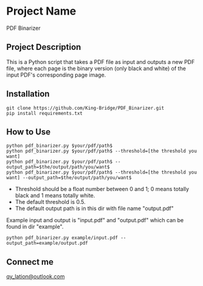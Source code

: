 # Project Name

PDF Binarizer

## Project Description

This is a Python script that takes a PDF file as input and outputs a new PDF file, where each page is the binary version (only black and white) of the input PDF's corresponding page image.

## Installation

```
git clone https://github.com/King-Bridge/PDF_Binarizer.git
pip install requirements.txt
```

## How to Use

```
python pdf_binarizer.py $your/pdf/path$
python pdf_binarizer.py $your/pdf/path$ --threshold=[the threshold you want]
python pdf_binarizer.py $your/pdf/path$ --output_path=$the/output/path/you/want$
python pdf_binarizer.py $your/pdf/path$ --threshold=[the threshold you want] --output_path=$the/output/path/you/want$
```

- Threshold should be a float number between 0 and 1; 0 means totally black and 1 means totally white.
- The default threshold is 0.5.
- The default output path is in this dir with file name "output.pdf"

Example input and output is "input.pdf" and "output.pdf" which can be found in dir "example".

```
python pdf_binarizer.py example/input.pdf --output_path=example/output.pdf
```

## Connect me

qy_lation@outlook.com
